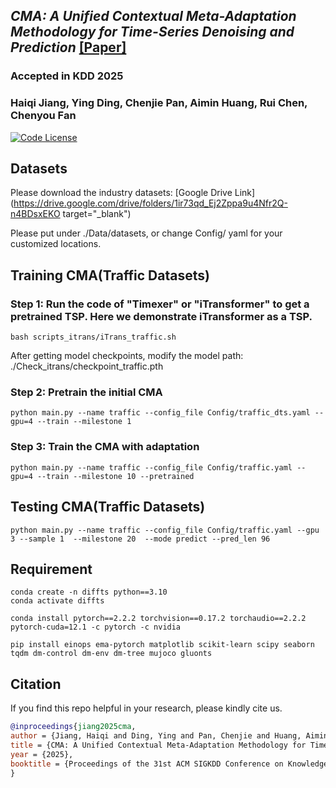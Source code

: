 ## _CMA: A Unified Contextual Meta-Adaptation Methodology for Time-Series Denoising and Prediction_ [[Paper]](https://dl.acm.org/doi/10.1145/3711896.3736881) 
### Accepted in KDD 2025
### Haiqi Jiang, Ying Ding, Chenjie Pan, Aimin Huang, Rui Chen, Chenyou Fan
[![Code License](https://img.shields.io/badge/Code%20License-Apache_2.0-green.svg)](./LICENSE) 


## Datasets

Please download the industry datasets: [Google Drive Link](https://drive.google.com/drive/folders/1ir73qd_Ej2Zppa9u4Nfr2Q-n4BDsxEKO  target="_blank")

Please put under ./Data/datasets, or change Config/ yaml for your customized locations.

## Training CMA(Traffic Datasets)

### Step 1: Run the code of "Timexer" or "iTransformer" to get a pretrained TSP. Here we demonstrate iTransformer as a TSP.
```
bash scripts_itrans/iTrans_traffic.sh  
```

After getting model checkpoints, modify the model path: ./Check_itrans/checkpoint_traffic.pth

### Step 2: Pretrain the initial CMA
```
python main.py --name traffic --config_file Config/traffic_dts.yaml --gpu=4 --train --milestone 1
```

### Step 3: Train the CMA with adaptation
```
python main.py --name traffic --config_file Config/traffic.yaml --gpu=4 --train --milestone 10 --pretrained
```

## Testing CMA(Traffic Datasets)
```
python main.py --name traffic --config_file Config/traffic.yaml --gpu 3 --sample 1  --milestone 20  --mode predict --pred_len 96
```

## Requirement
```
conda create -n diffts python==3.10
conda activate diffts
```
```
conda install pytorch==2.2.2 torchvision==0.17.2 torchaudio==2.2.2 pytorch-cuda=12.1 -c pytorch -c nvidia
```
```
pip install einops ema-pytorch matplotlib scikit-learn scipy seaborn tqdm dm-control dm-env dm-tree mujoco gluonts
```


## Citation
If you find this repo helpful in your research, please kindly cite us.

```bibtex
@inproceedings{jiang2025cma,
author = {Jiang, Haiqi and Ding, Ying and Pan, Chenjie and Huang, Aimin and Chen, Rui and Fan, Chenyou},
title = {CMA: A Unified Contextual Meta-Adaptation Methodology for Time-Series Denoising and Prediction},
year = {2025},
booktitle = {Proceedings of the 31st ACM SIGKDD Conference on Knowledge Discovery and Data Mining (KDD)},
}
```
